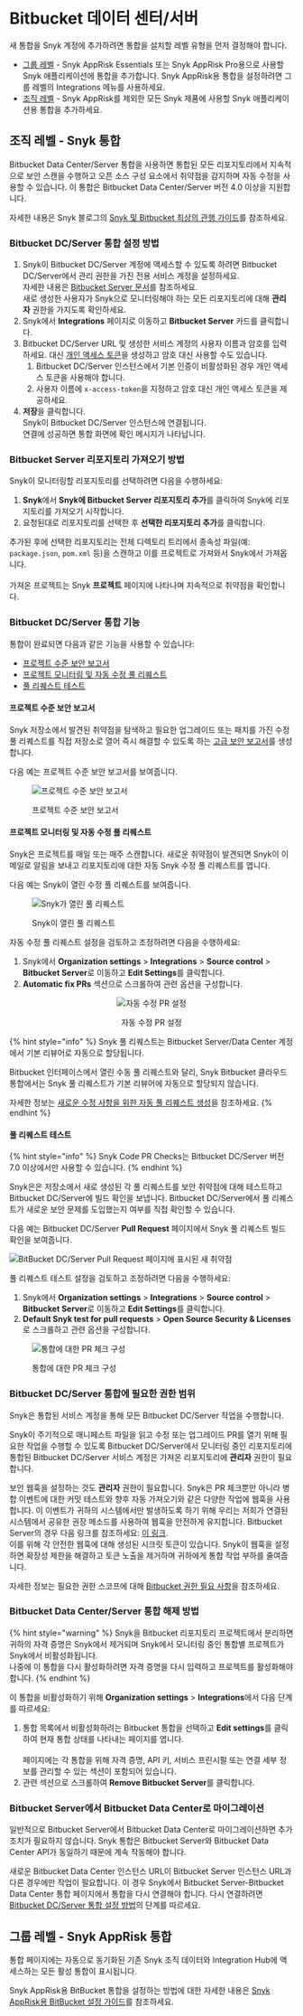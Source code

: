 # Bitbucket 데이터 센터/서버

새 통합을 Snyk 계정에 추가하려면 통합을 설치할 레벨 유형을 먼저 결정해야 합니다.

* [그룹 레벨](bitbucket-data-center-server.md#group-level-snyk-apprisk-integrations) - Snyk AppRisk Essentials 또는 Snyk AppRisk Pro용으로 사용할 Snyk 애플리케이션에 통합을 추가합니다. Snyk AppRisk용 통합을 설정하려면 그룹 레벨의 Integrations 메뉴를 사용하세요.
* [조직 레벨](bitbucket-data-center-server.md#organization-level-snyk-integrations) - Snyk AppRisk를 제외한 모든 Snyk 제품에 사용할 Snyk 애플리케이션용 통합을 추가하세요.

## 조직 레벨 - Snyk 통합

Bitbucket Data Center/Server 통합을 사용하면 통합된 모든 리포지토리에서 지속적으로 보안 스캔을 수행하고 오픈 소스 구성 요소에서 취약점을 감지하며 자동 수정을 사용할 수 있습니다. 이 통합은 Bitbucket Data Center/Server 버전 4.0 이상을 지원합니다.

자세한 내용은 Snyk 블로그의 [Snyk 및 Bitbucket 최상의 관행 가이드](https://snyk.io/blog/snyk-bitbucket-best-practices-cheat-sheet/)를 참조하세요.

### Bitbucket DC/Server 통합 설정 방법

1. Snyk이 Bitbucket DC/Server 계정에 액세스할 수 있도록 하려면 Bitbucket DC/Server에서 관리 권한을 가진 전용 서비스 계정을 설정하세요.\
   자세한 내용은 [Bitbucket Server 문서](https://confluence.atlassian.com/bitbucketserver/users-and-groups-776640439.html#Usersandgroups-Creatingauser)를 참조하세요.\
   새로 생성한 사용자가 Snyk으로 모니터링해야 하는 모든 리포지토리에 대해 **관리자** 권한을 가지도록 확인하세요.
2. Snyk에서 **Integrations** 페이지로 이동하고 **Bitbucket Server** 카드를 클릭합니다.
3. Bitbucket DC/Server URL 및 생성한 서비스 계정의 사용자 이름과 암호를 입력하세요. 대신 [개인 액세스 토큰](https://confluence.atlassian.com/bitbucketserver075/personal-access-tokens-1018784848.html)을 생성하고 암호 대신 사용할 수도 있습니다.
   1. Bitbucket DC/Server 인스턴스에서 기본 인증이 비활성화된 경우 개인 액세스 토큰을 사용해야 합니다.
   2. 사용자 이름에 `x-access-token`을 지정하고 암호 대신 개인 액세스 토큰을 제공하세요.
4. **저장**을 클릭합니다.\
   Snyk이 Bitbucket DC/Server 인스턴스에 연결됩니다.\
   연결에 성공하면 통합 화면에 확인 메시지가 나타납니다.

### Bitbucket Server 리포지토리 가져오기 방법

Snyk이 모니터링할 리포지토리를 선택하려면 다음을 수행하세요:

1. **Snyk**에서 **Snyk에 Bitbucket Server 리포지토리 추가**를 클릭하여 Snyk에 리포지토리를 가져오기 시작합니다.
2. 요청된대로 리포지토리를 선택한 후 **선택한 리포지토리 추가**를 클릭합니다.

추가된 후에 선택한 리포지토리는 전체 디렉토리 트리에서 종속성 파일(예: `package.json`, `pom.xml` 등)을 스캔하고 이를 프로젝트로 가져와서 Snyk에서 가져옵니다.\
\
가져온 프로젝트는 Snyk **프로젝트** 페이지에 나타나며 지속적으로 취약점을 확인합니다.

### Bitbucket DC/Server 통합 기능

통합이 완료되면 다음과 같은 기능을 사용할 수 있습니다:

* [프로젝트 수준 보안 보고서](bitbucket-data-center-server.md#project-level-security-reports)
* [프로젝트 모니터링 및 자동 수정 풀 리퀘스트](bitbucket-data-center-server.md#projects-monitoring-and-automatic-fix-pull-requests)
* [풀 리퀘스트 테스트](bitbucket-data-center-server.md#pull-request-testing)

#### **프로젝트 수준 보안 보고서**

Snyk 저장소에서 발견된 취약점을 탐색하고 필요한 업그레이드 또는 패치를 가진 수정 풀 리퀘스트를 직접 저장소로 열어 즉시 해결할 수 있도록 하는 [고급 보안 보고서](../../manage-issues/reporting/legacy-reports/legacy-reports-overview.md)를 생성합니다.

다음 예는 프로젝트 수준 보안 보고서를 보여줍니다.

<figure><img src="../../.gitbook/assets/project_lvl_security_rpt-18july2022.png" alt="프로젝트 수준 보안 보고서"><figcaption><p>프로젝트 수준 보안 보고서</p></figcaption></figure>

#### **프로젝트 모니터링 및 자동 수정 풀 리퀘스트**

Snyk은 프로젝트를 매일 또는 매주 스캔합니다. 새로운 취약점이 발견되면 Snyk이 이메일로 알림을 보내고 리포지토리에 대한 자동 Snyk 수정 풀 리퀘스트를 엽니다.

다음 예는 Snyk이 열린 수정 풀 리퀘스트를 보여줍니다.

<figure><img src="../../.gitbook/assets/666.png" alt="Snyk가 열린 풀 리퀘스트"><figcaption><p>Snyk이 열린 풀 리퀘스트</p></figcaption></figure>

자동 수정 풀 리퀘스트 설정을 검토하고 조정하려면 다음을 수행하세요:

1. Snyk에서 **Organization settings** > **Integrations** > **Source control** > **Bitbucket Server**로 이동하고 **Edit Settings**를 클릭합니다.
2. **Automatic fix PRs** 섹션으로 스크롤하여 관련 옵션을 구성합니다.

<div align="center"><figure><img src="../../.gitbook/assets/integ-settings-auto-fix-pr-bitbucket-server.png" alt="자동 수정 PR 설정"><figcaption><p>자동 수정 PR 설정</p></figcaption></figure></div>

{% hint style="info" %}
Snyk 풀 리퀘스트는 Bitbucket Server/Data Center 계정에서 기본 리뷰어로 자동으로 할당됩니다.

Bitbucket 인터페이스에서 열린 수동 풀 리퀘스트와 달리, Snyk Bitbucket 클라우드 통합에서는 Snyk 풀 리퀘스트가 기본 리뷰어에 자동으로 할당되지 않습니다.

자세한 정보는 [새로운 수정 사항을 위한 자동 풀 리퀘스트 생성](../../scan-with-snyk/pull-requests/snyk-pull-or-merge-requests/create-automatic-prs-for-new-fixes-fix-prs.md)을 참조하세요.
{% endhint %}

#### **풀 리퀘스트 테스트**

{% hint style="info" %}
Snyk Code PR Checks는 Bitbucket DC/Server 버전 7.0 이상에서만 사용할 수 있습니다.
{% endhint %}

Snyk은은 저장소에서 새로 생성된 각 풀 리퀘스트를 보안 취약점에 대해 테스트하고 Bitbucket DC/Server에 빌드 확인을 보냅니다. Bitbucket DC/Server에서 풀 리퀘스트가 새로운 보안 문제를 도입했는지 여부를 직접 확인할 수 있습니다.

다음 예는 Bitbucket DC/Server **Pull Request** 페이지에서 Snyk 풀 리퀘스트 빌드 확인을 보여줍니다.

![BitBucket DC/Server Pull Request 페이지에 표시된 새 취약점](../../.gitbook/assets/888.png)

풀 리퀘스트 테스트 설정을 검토하고 조정하려면 다음을 수행하세요:

1. Snyk에서 **Organization settings** > **Integrations** > **Source control** > **Bitbucket Server**로 이동하고 **Edit Settings**를 클릭합니다.
2. **Default Snyk test for pull requests** > **Open Source Security & Licenses**로 스크롤하고 관련 옵션을 구성합니다.

<div align="left"><figure><img src="../../.gitbook/assets/Screenshot 2023-05-02 at 11.21.53.png" alt="통합에 대한 PR 체크 구성"><figcaption><p>통합에 대한 PR 체크 구성</p></figcaption></figure></div>

### Bitbucket DC/Server 통합에 필요한 권한 범위

Snyk은 통합된 서비스 계정을 통해 모든 Bitbucket DC/Server 작업을 수행합니다.

Snyk이 주기적으로 매니페스트 파일을 읽고 수정 또는 업그레이드 PR를 열기 위해 필요한 작업을 수행할 수 있도록 Bitbucket DC/Server에서 모니터링 중인 리포지토리에 통합된 Bitbucket DC/Server 서비스 계정은 가져온 리포지토리에 **관리자** 권한이 필요합니다.

보안 웹훅을 설정하는 것도 **관리자** 권한이 필요합니다. Snyk은 PR 체크뿐만 아니라 병합 이벤트에 대한 커밋 테스트와 향후 자동 가져오기와 같은 다양한 작업에 웹훅을 사용합니다. 이 이벤트가 귀하의 시스템에서만 발생하도록 하기 위해 우리는 저희가 연결된 시스템에서 공유한 권장 메소드를 사용하여 웹훅을 안전하게 유지합니다. Bitbucket Server의 경우 다음 링크를 참조하세요: [이 링크](https://urldefense.proofpoint.com/v2/url?u=https-3A__confluence.atlassian.com_bitbucketserver_manage-2Dwebhooks-2D938025878.html-23Managewebhooks-2DwebhooksecretsSecuringyourwebhook\&d=DwMGaQ\&c=wwDYKmuffy0jxUGHACmjf\&r=Ck2O4F9WHPBs7KXjKQbW8v6LYdkZzI7TbBwtHf0DvoQ\&m=aKqZjXlWOErUgMQ_jsYYcqqKiHpEYfZS1BT-ru1umJEnIorIvvNt1QshbHugekFP\&s=khA_g0Unp0YP0qTeBtQyma-KHpa1vgWwT0kzcA5tQr0\&e=).\
이를 위해 각 안전한 웹훅에 대해 생성된 시크릿 토큰이 있습니다. Snyk이 웹훅을 설정하면 확장성 제한을 해결하고 토큰 노출을 제거하며 귀하에게 통합 작업 부하를 줄여줍니다.

자세한 정보는 필요한 권한 스코프에 대해 [Bitbucket 권한 필요 사항](./#bitbucket-permission-requirements)을 참조하세요.

### **Bitbucket Data Center/Server 통합 해제 방법**

{% hint style="warning" %}
Snyk을 Bitbucket 리포지토리 프로젝트에서 분리하면 귀하의 자격 증명은 Snyk에서 제거되며 Snyk에서 모니터링 중인 통합별 프로젝트가 Snyk에서 비활성화됩니다.\
나중에 이 통합을 다시 활성화하려면 자격 증명을 다시 입력하고 프로젝트를 활성화해야 합니다.
{% endhint %}

이 통합을 비활성화하기 위해 **Organization settings** > **Integrations**에서 다음 단계를 따르세요:

1. 통합 목록에서 비활성화하려는 Bitbucket 통합을 선택하고 **Edit settings**를 클릭하여 현재 통합 상태를 나타내는 페이지를 엽니다.\
   \
   페이지에는 각 통합을 위해 자격 증명, API 키, 서비스 프린시펄 또는 연결 세부 정보를 관리할 수 있는 섹션이 포함되어 있습니다.
2. 관련 섹션으로 스크롤하여 **Remove Bitbucket Server**를 클릭합니다.

### Bitbucket Server에서 Bitbucket Data Center로 마이그레이션

일반적으로 Bitbucket Server에서 Bitbucket Data Center로 마이그레이션하면 추가 조치가 필요하지 않습니다. Snyk 통합은 Bitbucket Server와 Bitbucket Data Center API가 동일하기 때문에 계속 작동해야 합니다.

새로운 Bitbucket Data Center 인스턴스 URL이 Bitbucket Server 인스턴스 URL과 다른 경우에만 작업이 필요합니다. 이 경우 Snyk에서 Bitbucket Server-Bitbucket Data Center 통합 페이지에서 통합을 다시 연결해야 합니다. 다시 연결하려면 [Bitbucket DC/Server 통합 설정 방법](bitbucket-data-center-server.md#how-to-set-up-a-bitbucket-dc-server-integration)의 단계를 따르세요.

## 그룹 레벨 - Snyk AppRisk 통합

통합 페이지에는 자동으로 동기화된 기존 Snyk 조직 데이터와 Integration Hub에 액세스하는 모든 활성 통합이 표시됩니다.

Snyk AppRisk용 BitBucket 통합을 설정하는 방법에 대한 자세한 내용은 [Snyk AppRisk용 BitBucket 설정 가이드](bitbucket-cloud.md#bitbucket-setup-guide)를 참조하세요.
